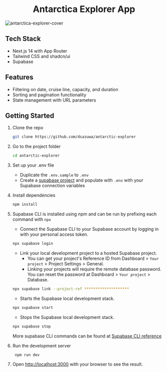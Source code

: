 <h1 align="center">Antarctica Explorer App</h1>

![antarctica-explorer-cover](https://res.cloudinary.com/dcdakh7gh/image/upload/v1718787900/antarctica-explorer/Screenshot_2024-06-14_201028_gyf9nk.webp)

## Tech Stack
- Next.js 14 with App Router
- Tailwind CSS and shadcn/ui
- Supabase

## Features
- Filtering on date, cruise line, capacity, and duration
- Sorting and pagination functionality
- State management with URL parameters

## Getting Started

1. Clone the repo
    ```bash
    git clone https://github.com/dsazuwa/antarctic-explorer
    ```
    
2. Go to the project folder
    ```bash
    cd antarctic-explorer
    ```
    
3. Set up your .env file
    - Duplicate the `.env.sample` to `.env`
    - Create a [supabase project](https://supabase.com/dashboard) and populate with `.env` with your Supabase connection variables
      
4. Install dependencies
    ```bash
    npm install
    ```
    
5. Supabase CLI is installed using npm and can be run by prefixing each command with `npx`
    - Connect the Supabase CLI to your Supabase account by logging in with your personal access token.
    ```bash
    npx supabase login
    ```
    - Link your local development project to a hosted Supabase project.
        - You can get your project's Reference ID from Dashboard > `Your project` > Project Settings > General.
        - Linking your projects will require the remote database password. You can reset the password at Dashboard > `Your project` > Database.
    ```bash
    npx supabase link --project-ref ********************
    ```
    - Starts the Supabase local development stack.
    ```bash
    npx supabase start
    ```
    - Stops the Supabase local development stack.
    ```bash
    npx supabase stop
    ```
    More supabase CLI commands can be found at [Supabase CLI reference](https://supabase.com/docs/reference/cli)
    
6. Run the development server
   ```bash
    npm run dev
    ```
7. Open [http://localhost:3000](http://localhost:3000) with your browser to see the result.
